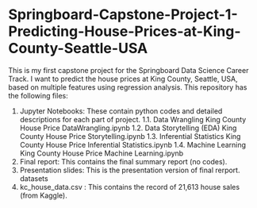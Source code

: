 # Springboard-Capstone-Project-1-Predicting-House-Prices-at-King-County-Seattle-USA

This is my first capstone project for the Springboard Data Science Career Track. I want to predict the house prices at King County, Seattle, USA, based on multiple features using regression analysis.  This repository has the following files:

1.  Jupyter Notebooks: These contain python codes and detailed descriptions for each part of project.
  1.1.  Data Wrangling King County House Price DataWrangling.ipynb
  1.2.  Data Storytelling (EDA) King County House Price Storytelling.ipynb
  1.3.  Inferential Statistics King County House Price Inferential Statistics.ipynb
  1.4.  Machine Learning King County House Price Machine Learning.ipynb
2.  Final report: This contains the final summary report (no codes).
3.  Presentation slides: This is the presentation version of final rerport.
datasets
4.  kc_house_data.csv : This contains the record of 21,613 house sales (from Kaggle).

